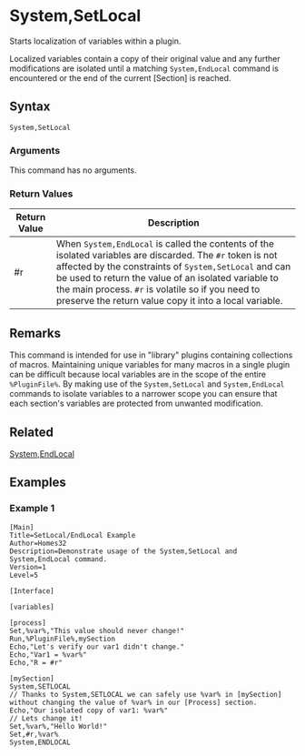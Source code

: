 # System,SetLocal

Starts localization of variables within a plugin.

Localized variables contain a copy of their original value and any further modifications are isolated until a matching `System,EndLocal` command is encountered or the end of the current [Section] is reached.

## Syntax

```pebakery
System,SetLocal
```

### Arguments

This command has no arguments.

### Return Values

| Return Value | Description |
| --- | --- |
| #r | When `System,EndLocal` is called the contents of the isolated variables are discarded. The `#r` token is not affected by the constraints of `System,SetLocal` and can be used to return the value of an isolated variable to the main process. `#r` is volatile so if you need to preserve the return value copy it into a local variable. |

## Remarks

This command is intended for use in "library" plugins containing collections of macros. Maintaining unique variables for many macros in a single plugin can be difficult because local variables are in the scope of the entire `%PluginFile%`. By making use of the `System,SetLocal` and `System,EndLocal` commands to isolate variables to a narrower scope you can ensure that each section's variables are protected from unwanted modification.

## Related

[System,EndLocal](./EndLocal.md)

## Examples

### Example 1

```pebakery
[Main]
Title=SetLocal/EndLocal Example
Author=Homes32
Description=Demonstrate usage of the System,SetLocal and System,EndLocal command.
Version=1
Level=5

[Interface]

[variables]

[process]
Set,%var%,"This value should never change!"
Run,%PluginFile%,mySection
Echo,"Let's verify our var1 didn't change."
Echo,"Var1 = %var%"
Echo,"R = #r"

[mySection]
System,SETLOCAL
// Thanks to System,SETLOCAL we can safely use %var% in [mySection] without changing the value of %var% in our [Process] section.
Echo,"Our isolated copy of var1: %var%"
// Lets change it!
Set,%var%,"Hello World!"
Set,#r,%var%
System,ENDLOCAL
```